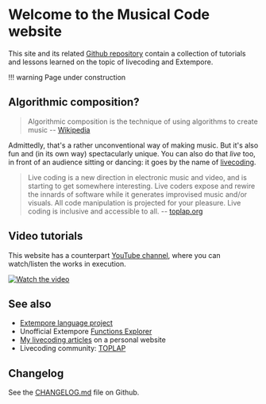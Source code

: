 # Welcome to the Musical Code website

This site and its related [Github repository](https://github.com/lambdamusic/The-Musical-Code) contain a collection of tutorials and lessons learned on the topic of livecoding and Extempore. 

!!! warning
    Page under construction

## Algorithmic composition? 

> Algorithmic composition is the technique of using algorithms to create music -- [Wikipedia](https://en.wikipedia.org/wiki/Algorithmic_composition)

Admittedly, that's a rather unconventional way of making music. But it's also fun and (in its own way) spectacularly unique. You can also do that *live* too, in front of an audience sitting or dancing: it goes by the name of  [livecoding](https://en.wikipedia.org/wiki/Live_coding).  

> Live coding is a new direction in electronic music and video, and is starting to get somewhere interesting. Live coders expose and rewire the innards of software while it generates improvised music and/or visuals. All code manipulation is projected for your pleasure. Live coding is inclusive and accessible to all. -- [toplap.org](http://toplap.org/)



## Video tutorials

This website has a counterpart [YouTube channel](https://www.youtube.com/channel/UCanqSICbxzRNEZGMlu8qfyw), where you can watch/listen the works in execution. 

[![Watch the video](https://img.youtube.com/vi/Qix3tbpb9V4/maxresdefault.jpg)](https://www.youtube.com/watch?v=Qix3tbpb9V4)


## See also

- [Extempore language project](https://github.com/digego/extempore)
- Unofficial Extempore [Functions Explorer](https://extempore.michelepasin.org/) 
- [My livecoding articles](https://www.michelepasin.org/words/index.html%3Ftag=algorithmiccomposition&type=all.html) on a personal website
- Livecoding community: [TOPLAP](https://toplap.org/about/)


## Changelog

See the [CHANGELOG.md](https://github.com/lambdamusic/The-Musical-Code/blob/main/CHANGELOG.md) file on Github.
